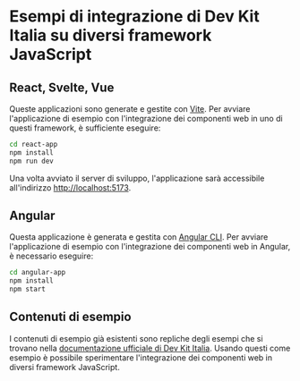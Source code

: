 # Esempi di integrazione di Dev Kit Italia su diversi framework JavaScript

## React, Svelte, Vue

Queste applicazioni sono generate e gestite con [Vite](https://vite.dev/).
Per avviare l'applicazione di esempio con l'integrazione dei componenti web in uno di questi framework, è sufficiente eseguire:

```bash
cd react-app
npm install
npm run dev
```

Una volta avviato il server di sviluppo, l'applicazione sarà accessibile all'indirizzo [http://localhost:5173](http://localhost:5173).

## Angular

Questa applicazione è generata e gestita con [Angular CLI](https://angular.io/cli).
Per avviare l'applicazione di esempio con l'integrazione dei componenti web in Angular, è necessario eseguire:

```bash
cd angular-app
npm install
npm start
```

## Contenuti di esempio

I contenuti di esempio già esistenti sono repliche degli esempi che si trovano nella [documentazione ufficiale di Dev Kit Italia](https://dev-kit-italia.vercel.app/). Usando questi come esempio è possibile sperimentare l'integrazione dei componenti web in diversi framework JavaScript.
